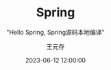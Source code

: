 ---
layout:     post
title:      "Spring"
subtitle:   " \"Hello Spring, Spring源码本地编译\""
date:       2023-06-12 12:00:00
author:     "王元存"
header-img: "img/post-bg-2015.jpg"
catalog: true
tags:
- spring
- 源码分析
---